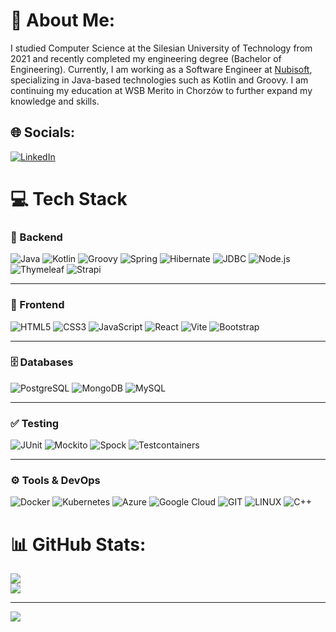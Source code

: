 # 💫 About Me:
I studied Computer Science at the Silesian University of Technology from 2021 and recently completed my engineering degree (Bachelor of Engineering).
Currently, I am working as a Software Engineer at [Nubisoft](https://nubisoft.io/), specializing in Java-based technologies such as Kotlin and Groovy.
I am continuing my education at WSB Merito in Chorzów to further expand my knowledge and skills.


## 🌐 Socials:
[![LinkedIn](https://img.shields.io/badge/LinkedIn-%230077B5.svg?logo=linkedin&logoColor=white)](https://www.linkedin.com/in/micha%C5%82-wieczorek-a37545267) 

# 💻 Tech Stack

### 🧠 Backend
![Java](https://img.shields.io/badge/java-%23ED8B00.svg?style=for-the-badge&logo=openjdk&logoColor=white)
![Kotlin](https://img.shields.io/badge/kotlin-%230095D5.svg?style=for-the-badge&logo=kotlin&logoColor=white)
![Groovy](https://img.shields.io/badge/groovy-4298B8?style=for-the-badge&logo=apachegroovy&logoColor=white)
![Spring](https://img.shields.io/badge/spring-%236DB33F.svg?style=for-the-badge&logo=spring&logoColor=white)
![Hibernate](https://img.shields.io/badge/hibernate-59666C?style=for-the-badge&logo=hibernate&logoColor=white)
![JDBC](https://img.shields.io/badge/jdbc-%23007396.svg?style=for-the-badge&logoColor=white)
![Node.js](https://img.shields.io/badge/node.js-339933?style=for-the-badge&logo=nodedotjs&logoColor=white)
![Thymeleaf](https://img.shields.io/badge/Thymeleaf-%23005C0F.svg?style=for-the-badge&logo=Thymeleaf&logoColor=white)
![Strapi](https://img.shields.io/badge/strapi-4945FF.svg?style=for-the-badge&logo=strapi&logoColor=white)

---

### 🎨 Frontend
![HTML5](https://img.shields.io/badge/html5-%23E34F26.svg?style=for-the-badge&logo=html5&logoColor=white)
![CSS3](https://img.shields.io/badge/css3-%231572B6.svg?style=for-the-badge&logo=css3&logoColor=white)
![JavaScript](https://img.shields.io/badge/javascript-%23F7DF1E.svg?style=for-the-badge&logo=javascript&logoColor=black)
![React](https://img.shields.io/badge/react-%2320232a.svg?style=for-the-badge&logo=react&logoColor=%2361DAFB)
![Vite](https://img.shields.io/badge/vite-%236646FF.svg?style=for-the-badge&logo=vite&logoColor=white)
![Bootstrap](https://img.shields.io/badge/bootstrap-%23563D7C.svg?style=for-the-badge&logo=bootstrap&logoColor=white)

---

### 🗄️ Databases
![PostgreSQL](https://img.shields.io/badge/postgresql-336791.svg?style=for-the-badge&logo=postgresql&logoColor=white)
![MongoDB](https://img.shields.io/badge/mongodb-4EA94B.svg?style=for-the-badge&logo=mongodb&logoColor=white)
![MySQL](https://img.shields.io/badge/mysql-%2300000f.svg?style=for-the-badge&logo=mysql&logoColor=white)

---

### ✅ Testing
![JUnit](https://img.shields.io/badge/junit-25A162.svg?style=for-the-badge&logo=java&logoColor=white)
![Mockito](https://img.shields.io/badge/mockito-4CAF50.svg?style=for-the-badge&logo=java&logoColor=white)
![Spock](https://img.shields.io/badge/spock-6A1B9A.svg?style=for-the-badge&logo=groovy&logoColor=white)
![Testcontainers](https://img.shields.io/badge/testcontainers-2C8EBB.svg?style=for-the-badge&logo=docker&logoColor=white)

---

### ⚙️ Tools & DevOps
![Docker](https://img.shields.io/badge/docker-%230db7ed.svg?style=for-the-badge&logo=docker&logoColor=white)
![Kubernetes](https://img.shields.io/badge/kubernetes-326CE5.svg?style=for-the-badge&logo=kubernetes&logoColor=white)
![Azure](https://img.shields.io/badge/azure-0078D4.svg?style=for-the-badge&logo=microsoftazure&logoColor=white)
![Google Cloud](https://img.shields.io/badge/gcp-F05032.svg?style=for-the-badge&logo=googlecloud&logoColor=white)
![GIT](https://img.shields.io/badge/Git-fc6d26.svg?style=for-the-badge&logo=git&logoColor=white)
![LINUX](https://img.shields.io/badge/Linux-FCC624.svg?style=for-the-badge&logo=linux&logoColor=black)
![C++](https://img.shields.io/badge/c++-%2300599C.svg?style=for-the-badge&logo=c%2B%2B&logoColor=white)

# 📊 GitHub Stats:
![](https://github-readme-streak-stats.herokuapp.com/?user=mw301883&theme=dark&hide_border=false)<br/>
![](https://github-readme-stats.vercel.app/api/top-langs/?username=mw301883&theme=dark&hide_border=false&include_all_commits=true&count_private=true&layout=compact)

---
[![](https://visitcount.itsvg.in/api?id=mw301883&icon=0&color=0)](https://visitcount.itsvg.in)

<!-- Proudly created with GPRM ( https://gprm.itsvg.in ) -->
